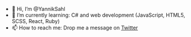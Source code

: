 - 👋 Hi, I’m @YannikSahl
- 🌱 I’m currently learning: C# and web development (JavaScript, HTML5, SCSS, React, Ruby)
- 📫 How to reach me: Drop me a message on [Twitter](https://twitter.com/YannikSahl)

<!---
YannikSahl/YannikSahl is a ✨ special ✨ repository because its `README.md` (this file) appears on your GitHub profile.
You can click the Preview link to take a look at your changes.
--->

